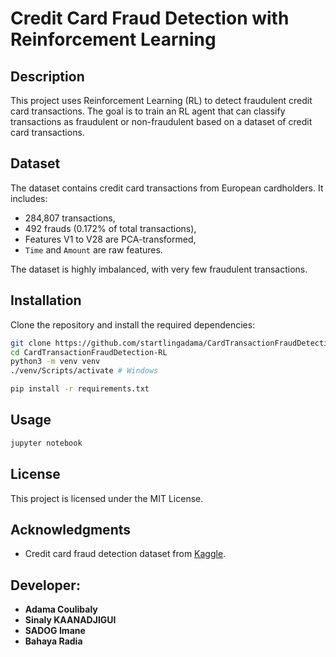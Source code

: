 # Credit Card Fraud Detection with Reinforcement Learning

## Description

This project uses Reinforcement Learning (RL) to detect fraudulent credit card transactions. The goal is to train an RL agent that can classify transactions as fraudulent or non-fraudulent based on a dataset of credit card transactions.

## Dataset

The dataset contains credit card transactions from European cardholders. It includes:
- 284,807 transactions,
- 492 frauds (0.172% of total transactions),
- Features V1 to V28 are PCA-transformed,
- `Time` and `Amount` are raw features.

The dataset is highly imbalanced, with very few fraudulent transactions.

## Installation

Clone the repository and install the required dependencies:

```bash
git clone https://github.com/startlingadama/CardTransactionFraudDetection-RL.git
cd CardTransactionFraudDetection-RL
python3 -m venv venv
./venv/Scripts/activate # Windows

pip install -r requirements.txt
```

## Usage

```bash
jupyter notebook
```


## License

This project is licensed under the MIT License.

## Acknowledgments

* Credit card fraud detection dataset from [Kaggle](https://www.kaggle.com/datasets/mlg-ulb/creditcardfraud).

## Developer:
 - **Adama Coulibaly**
 - **Sinaly KAANADJIGUI**
 - **SADOG Imane**
 - **Bahaya Radia**

